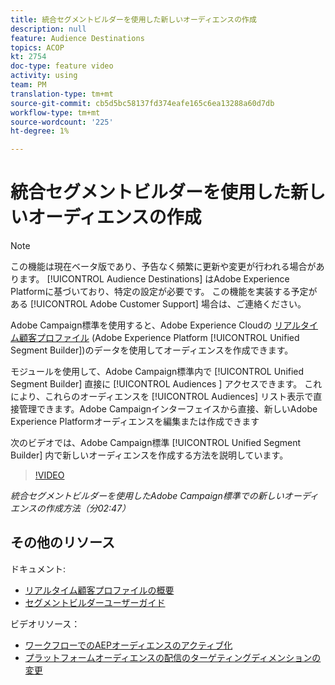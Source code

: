 ```yaml
---
title: 統合セグメントビルダーを使用した新しいオーディエンスの作成
description: null
feature: Audience Destinations
topics: ACOP
kt: 2754
doc-type: feature video
activity: using
team: PM
translation-type: tm+mt
source-git-commit: cb5d5bc58137fd374eafe165c6ea13288a60d7db
workflow-type: tm+mt
source-wordcount: '225'
ht-degree: 1%

---
```



# 統合セグメントビルダーを使用した新しいオーディエンスの作成

>[!NOTE]
>
>この機能は現在ベータ版であり、予告なく頻繁に更新や変更が行われる場合があります。 [!UICONTROL Audience Destinations] はAdobe Experience Platformに基づいており、特定の設定が必要です。
>この機能を実装する予定がある [!UICONTROL Adobe Customer Support] 場合は、ご連絡ください。

Adobe Campaign標準を使用すると、Adobe Experience Cloudの [リアルタイム顧客プロファイル](https://docs.adobe.com/content/help/en/platform-learn/tutorials/profiles/understanding-the-real-time-customer-profile.html) (Adobe Experience Platform [!UICONTROL Unified Segment Builder])のデータを使用してオーディエンスを作成できます。

モジュールを使用して、Adobe Campaign標準内で [!UICONTROL Unified Segment Builder] 直接に [!UICONTROL Audiences ] アクセスできます。 これにより、これらのオーディエンスを [!UICONTROL Audiences] リスト表示で直接管理できます。Adobe Campaignインターフェイスから直接、新しいAdobe Experience Platformオーディエンスを編集または作成できます

次のビデオでは、Adobe Campaign標準 [!UICONTROL Unified Segment Builder] 内で新しいオーディエンスを作成する方法を説明しています。

>[!VIDEO](https://video.tv.adobe.com/v/27638?quality=12)

*統合セグメントビルダーを使用したAdobe Campaign標準での新しいオーディエンスの作成方法（分02:47）*

## その他のリソース

ドキュメント:

* [リアルタイム顧客プロファイルの概要](https://www.adobe.io/apis/experienceplatform/home/profile-identity-segmentation/profile-identity-segmentation-services.html#!api-specification/markdown/narrative/technical_overview/unified_profile_architectural_overview/unified_profile_architectural_overview.md)
* [セグメントビルダーユーザーガイド](https://www.adobe.io/apis/experienceplatform/home/profile-identity-segmentation/profile-identity-segmentation-services.html#!api-specification/markdown/narrative/technical_overview/segmentation/segment-builder-guide.md)

ビデオリソース：

* [ワークフローでのAEPオーディエンスのアクティブ化](/help/profiles-and-audiences/audience-destinations/activating-aep-audiences.md)
* [プラットフォームオーディエンスの配信のターゲティングディメンションの変更](/help/profiles-and-audiences/audience-destinations/changing-targeting-dimension.md)
